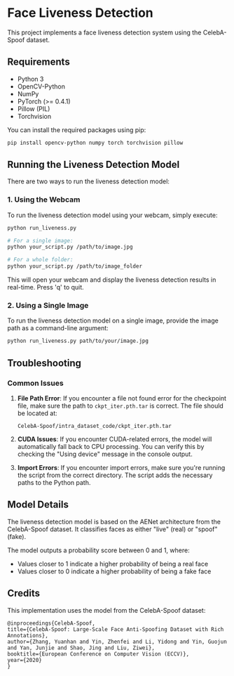 # Face Liveness Detection

This project implements a face liveness detection system using the CelebA-Spoof dataset.

## Requirements

- Python 3
- OpenCV-Python
- NumPy
- PyTorch (>= 0.4.1)
- Pillow (PIL)
- Torchvision

You can install the required packages using pip:

```bash
pip install opencv-python numpy torch torchvision pillow
```

## Running the Liveness Detection Model

There are two ways to run the liveness detection model:

### 1. Using the Webcam

To run the liveness detection model using your webcam, simply execute:

```bash
python run_liveness.py

# For a single image:
python your_script.py /path/to/image.jpg

# For a whole folder:
python your_script.py /path/to/image_folder
```
This will open your webcam and display the liveness detection results in real-time. Press 'q' to quit.

### 2. Using a Single Image

To run the liveness detection model on a single image, provide the image path as a command-line argument:

```bash
python run_liveness.py path/to/your/image.jpg
```

## Troubleshooting

### Common Issues

1. **File Path Error**: If you encounter a file not found error for the checkpoint file, make sure the path to `ckpt_iter.pth.tar` is correct. The file should be located at:
   ```
   CelebA-Spoof/intra_dataset_code/ckpt_iter.pth.tar
   ```

2. **CUDA Issues**: If you encounter CUDA-related errors, the model will automatically fall back to CPU processing. You can verify this by checking the "Using device" message in the console output.

3. **Import Errors**: If you encounter import errors, make sure you're running the script from the correct directory. The script adds the necessary paths to the Python path.

## Model Details

The liveness detection model is based on the AENet architecture from the CelebA-Spoof dataset. It classifies faces as either "live" (real) or "spoof" (fake).

The model outputs a probability score between 0 and 1, where:
- Values closer to 1 indicate a higher probability of being a real face
- Values closer to 0 indicate a higher probability of being a fake face

## Credits

This implementation uses the model from the CelebA-Spoof dataset:

```
@inproceedings{CelebA-Spoof,
title={CelebA-Spoof: Large-Scale Face Anti-Spoofing Dataset with Rich Annotations},
author={Zhang, Yuanhan and Yin, Zhenfei and Li, Yidong and Yin, Guojun and Yan, Junjie and Shao, Jing and Liu, Ziwei},
booktitle={European Conference on Computer Vision (ECCV)},
year={2020}
}
```

